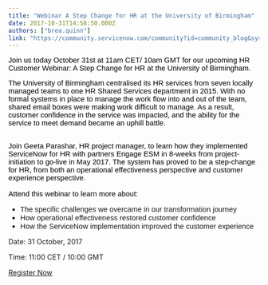 ```yaml
---
title: "Webinar A Step Change for HR at the University of Birmingham"
date: 2017-10-31T14:58:50.000Z
authors: ["brea.quinn"]
link: "https://community.servicenow.com/community?id=community_blog&sys_id=f46d6a29dbd0dbc01dcaf3231f9619dd"
---
```

<p><span style="font-size: 11.0pt; font-family: Arial; color: #000001; background: white;">Join us today October 31st at 11am CET/ 10am GMT for our upcoming HR Customer Webinar: A Step Change for HR at the University of Birmingham.</span></p><p></p><p><span style="font-size: 11.0pt; font-family: Arial; color: #000001; background: white;">The University of Birmingham centralised its HR services from seven locally managed teams to one HR Shared Services department in 2015. With no formal systems in place to manage the work flow into and out of the team, shared email boxes were making work difficult to manage. As a result, customer confidence in the service was impacted, and the ability for the service to meet demand became an uphill battle.</span></p><p><span style="font-size: 11.0pt; font-family: Arial; color: #000001;"> <br/><span style="background: white;">Join Geeta Parashar, HR project manager, to learn how they implemented ServiceNow for HR with partners Engage ESM in 8-weeks from project-initiation to go-live in May 2017. The system has proved to be a step-change for HR, from both an operational effectiveness perspective and customer experience perspective.</span><br/> <br/> <span style="background: white;">Attend this webinar to learn more about:</span></span></p><ul><li><span style="font-size: 11.0pt; font-family: Arial;">The specific challenges we overcame in our transformation journey</span></li><li><span style="font-size: 11.0pt; font-family: Arial;">How operational effectiveness restored customer confidence</span></li><li><span style="font-size: 11.0pt; font-family: Arial;">How the ServiceNow implementation improved the customer experience</span></li></ul><p></p><p>Date: 31 October, 2017</p><p>Time: 11:00 CET / 10:00 GMT</p><p></p><p><a title="fo.servicenow.com/HR-EN" href="http://info.servicenow.com/HR-EN">Register Now</a></p>